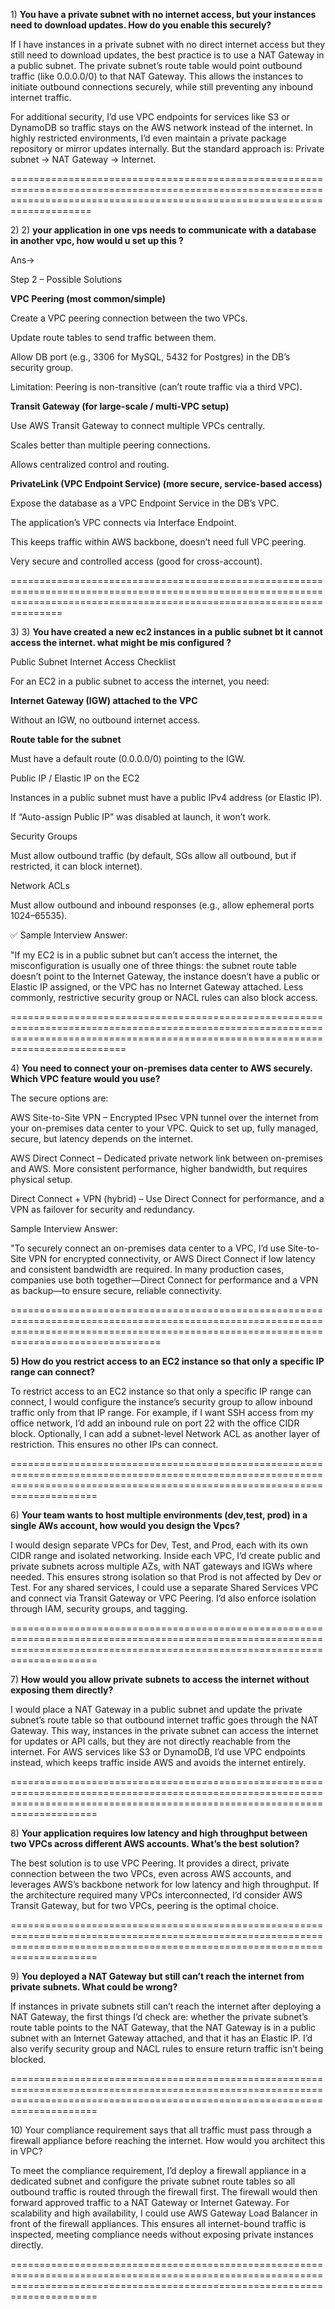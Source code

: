 1\) **You have a private subnet with no internet access, but your instances need to download updates. How do you enable this securely?**



If I have instances in a private subnet with no direct internet access but they still need to download updates, the best practice is to use a NAT Gateway in a public subnet. The private subnet’s route table would point outbound traffic (like 0.0.0.0/0) to that NAT Gateway. This allows the instances to initiate outbound connections securely, while still preventing any inbound internet traffic.



For additional security, I’d use VPC endpoints for services like S3 or DynamoDB so traffic stays on the AWS network instead of the internet. In highly restricted environments, I’d even maintain a private package repository or mirror updates internally. But the standard approach is: Private subnet → NAT Gateway → Internet.



================================================================================================================================================================================

2\) 2) **your application in one vps needs to communicate with a database in another vpc, how would u set up this ?**

Ans->

Step 2 – Possible Solutions



**VPC Peering (most common/simple)**



Create a VPC peering connection between the two VPCs.



Update route tables to send traffic between them.



Allow DB port (e.g., 3306 for MySQL, 5432 for Postgres) in the DB’s security group.



Limitation: Peering is non-transitive (can’t route traffic via a third VPC).



**Transit Gateway (for large-scale / multi-VPC setup)**



Use AWS Transit Gateway to connect multiple VPCs centrally.



Scales better than multiple peering connections.



Allows centralized control and routing.



**PrivateLink (VPC Endpoint Service) (more secure, service-based access)**



Expose the database as a VPC Endpoint Service in the DB’s VPC.



The application’s VPC connects via Interface Endpoint.



This keeps traffic within AWS backbone, doesn’t need full VPC peering.



Very secure and controlled access (good for cross-account).



===========================================================================================================================================================================

3\) 3) **You have created a new ec2 instances in a public subnet bt it cannot access the internet. what might be mis configured ?**



Public Subnet Internet Access Checklist



For an EC2 in a public subnet to access the internet, you need:



**Internet Gateway (IGW) attached to the VPC**



Without an IGW, no outbound internet access.



**Route table for the subnet**



Must have a default route (0.0.0.0/0) pointing to the IGW.



Public IP / Elastic IP on the EC2



Instances in a public subnet must have a public IPv4 address (or Elastic IP).



If “Auto-assign Public IP” was disabled at launch, it won’t work.



Security Groups



Must allow outbound traffic (by default, SGs allow all outbound, but if restricted, it can block internet).



Network ACLs



Must allow outbound and inbound responses (e.g., allow ephemeral ports 1024–65535).



✅ Sample Interview Answer:



"If my EC2 is in a public subnet but can’t access the internet, the misconfiguration is usually one of three things: the subnet route table doesn’t point to the Internet Gateway, the instance doesn’t have a public or Elastic IP assigned, or the VPC has no Internet Gateway attached. Less commonly, restrictive security group or NACL rules can also block access.

======================================================================================================================================================================================

4\) **You need to connect your on-premises data center to AWS securely. Which VPC feature would you use?**



The secure options are:



AWS Site-to-Site VPN – Encrypted IPsec VPN tunnel over the internet from your on-premises data center to your VPC. Quick to set up, fully managed, secure, but latency depends on the internet.



AWS Direct Connect – Dedicated private network link between on-premises and AWS. More consistent performance, higher bandwidth, but requires physical setup.



Direct Connect + VPN (hybrid) – Use Direct Connect for performance, and a VPN as failover for security and redundancy.



Sample Interview Answer:

"To securely connect an on-premises data center to a VPC, I’d use Site-to-Site VPN for encrypted connectivity, or AWS Direct Connect if low latency and consistent bandwidth are required. In many production cases, companies use both together—Direct Connect for performance and a VPN as backup—to ensure secure, reliable connectivity.



============================================================================================================================================================================================

 

**5) How do you restrict access to an EC2 instance so that only a specific IP range can connect?**



To restrict access to an EC2 instance so that only a specific IP range can connect, I would configure the instance’s security group to allow inbound traffic only from that IP range. For example, if I want SSH access from my office network, I’d add an inbound rule on port 22 with the office CIDR block. Optionally, I can add a subnet-level Network ACL as another layer of restriction. This ensures no other IPs can connect.



=================================================================================================================================================================================

6\) **Your team wants to host multiple environments (dev,test, prod) in a single AWs account, how would you design the Vpcs?**



I would design separate VPCs for Dev, Test, and Prod, each with its own CIDR range and isolated networking. Inside each VPC, I’d create public and private subnets across multiple AZs, with NAT gateways and IGWs where needed. This ensures strong isolation so that Prod is not affected by Dev or Test. For any shared services, I could use a separate Shared Services VPC and connect via Transit Gateway or VPC Peering. I’d also enforce isolation through IAM, security groups, and tagging.



=================================================================================================================================================================================

7\) **How would you allow private subnets to access the internet without exposing them directly?**



I would place a NAT Gateway in a public subnet and update the private subnet’s route table so that outbound internet traffic goes through the NAT Gateway. This way, instances in the private subnet can access the internet for updates or API calls, but they are not directly reachable from the internet. For AWS services like S3 or DynamoDB, I’d use VPC endpoints instead, which keeps traffic inside AWS and avoids the internet entirely.



=================================================================================================================================================================================

8\) **Your application requires low latency and high throughput between two VPCs across different AWS accounts. What’s the best solution?**



The best solution is to use VPC Peering. It provides a direct, private connection between the two VPCs, even across AWS accounts, and leverages AWS’s backbone network for low latency and high throughput. If the architecture required many VPCs interconnected, I’d consider AWS Transit Gateway, but for two VPCs, peering is the optimal choice.



=================================================================================================================================================================================

9\) **You deployed a NAT Gateway but still can’t reach the internet from private subnets. What could be wrong?**



If instances in private subnets still can’t reach the internet after deploying a NAT Gateway, the first things I’d check are: whether the private subnet’s route table points to the NAT Gateway, that the NAT Gateway is in a public subnet with an Internet Gateway attached, and that it has an Elastic IP. I’d also verify security group and NACL rules to ensure return traffic isn’t being blocked.



=================================================================================================================================================================================

10\) Your compliance requirement says that all traffic must pass through a firewall appliance before reaching the internet. How would you architect this in VPC?



To meet the compliance requirement, I’d deploy a firewall appliance in a dedicated subnet and configure the private subnet route tables so all outbound traffic is routed through the firewall first. The firewall would then forward approved traffic to a NAT Gateway or Internet Gateway. For scalability and high availability, I could use AWS Gateway Load Balancer in front of the firewall appliances. This ensures all internet-bound traffic is inspected, meeting compliance needs without exposing private instances directly.



=================================================================================================================================================================================















